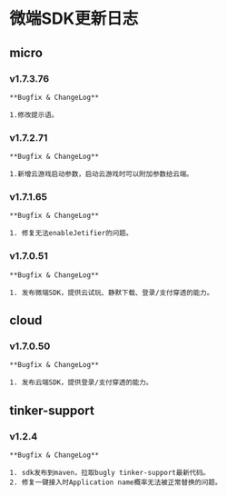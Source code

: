 # 微端SDK更新日志

## micro

### v1.7.3.76

    **Bugfix & ChangeLog**

    1.修改提示语。

### v1.7.2.71

    **Bugfix & ChangeLog**

    1.新增云游戏启动参数，启动云游戏时可以附加参数给云端。

### v1.7.1.65

    **Bugfix & ChangeLog**

    1. 修复无法enableJetifier的问题。

### v1.7.0.51

    **Bugfix & ChangeLog**

    1. 发布微端SDK，提供云试玩、静默下载、登录/支付穿透的能力。

## cloud

### v1.7.0.50

    **Bugfix & ChangeLog**

    1. 发布云端SDK，提供登录/支付穿透的能力。

## tinker-support

### v1.2.4

    **Bugfix & ChangeLog**

    1. sdk发布到maven，拉取bugly tinker-support最新代码。
    2. 修复一键接入时Application name概率无法被正常替换的问题。
